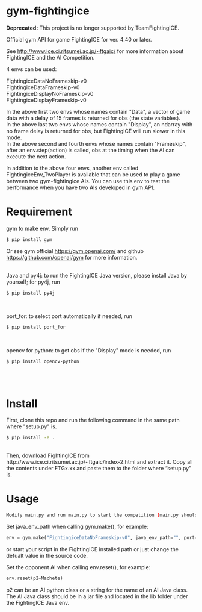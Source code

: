 # gym-fightingice

**Deprecated:** This project is no longer supported by TeamFightingICE.

Official gym API for game FightingICE for ver. 4.40 or later.


See http://www.ice.ci.ritsumei.ac.jp/~ftgaic/ for more information about FightingICE and the AI Competition.

4 envs can be used:

FightingiceDataNoFrameskip-v0 <br />
FightingiceDataFrameskip-v0 <br />
FightingiceDisplayNoFrameskip-v0 <br />
FightingiceDisplayFrameskip-v0

In the above first two envs whose names contain "Data", a vector of game data with a delay of 15 frames is returned for obs (the state variables). <br />
In the above last two envs whose names contain "Display", an ndarray with no frame delay is returned for obs, but FightingICE will run slower in this mode. <br />
In the above second and fourth envs whose names contain "Frameskip", after an env.step(action) is called, obs at the timing when the AI can execute the next action. <br />


In addition to the above four envs, another env called FightingiceEnv_TwoPlayer is available that can be used to play a game between two gym-fightingice AIs. You can use this env to test the performance when you have two AIs developed in gym API.

# Requirement

gym to make env. Simply run
```bash
$ pip install gym
```
Or see gym official https://gym.openai.com/ and github https://github.com/openai/gym for more information.
<br /><br />

Java and py4j: to run the FightingICE Java version, please install Java by yourself; for py4j, run
```bash
$ pip install py4j
``` 
<br />

port_for: to select port automatically if needed, run
```bash
$ pip install port_for
``` 
<br />

opencv for python: to get obs if the "Display" mode is needed, run
```bash
$ pip install opencv-python
``` 
<br /><br />

# Install
First, clone this repo and run the following command in the same path where "setup.py" is.
```bash
$ pip install -e .
```
<br />
Then, download FightingICE from http://www.ice.ci.ritsumei.ac.jp/~ftgaic/index-2.html and extract it. Copy all the contents under FTGx.xx and paste them to the folder where “setup.py” is. <br />

# Usage
```bash
Modify main.py and run main.py to start the competition (main.py should be where "setup.py" is)
```
Set java_env_path when calling gym.make(), for example:
```python
env = gym.make("FightingiceDataNoFrameskip-v0", java_env_path="", port=4242)
``` 
or start your script in the FightingICE installed path or just change the defualt value in the source code.

Set the opponent AI when calling env.reset(), for example:
```python
env.reset(p2=Machete)
``` 
p2 can be an AI python class or a string for the name of an AI Java class. 
The AI Java class should be in a jar file and located in the lib folder under the FightingICE Java env.
